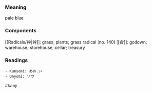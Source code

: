 ### Meaning

pale blue

### Components

[[Radicals/艸|艸]]: grass; plants; grass radical (no. 140) [[倉]]: godown; warehouse; storehouse; cellar; treasury

### Readings

```
- Kunyomi: あお.い
- Onyomi: ソウ
```

#kanji